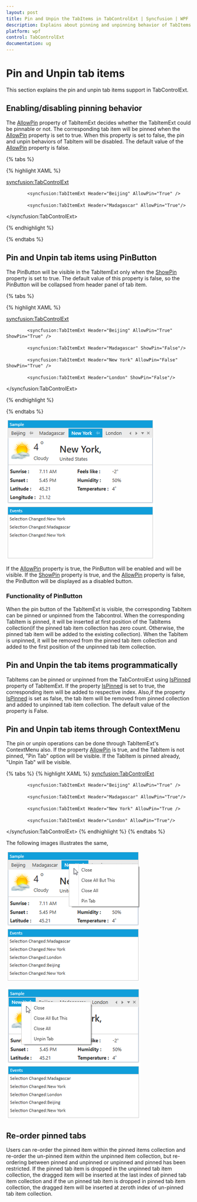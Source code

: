 ```yaml
---
layout: post
title: Pin and Unpin the TabItems in TabControlExt | Syncfusion | WPF
description: Explains about pinning and unpinning behavior of TabItems in the TabControlExt for WPF
platform: wpf
control: TabControlExt
documentation: ug
---
```

# Pin and Unpin tab items

This section explains the pin and unpin tab items support in TabControlExt.

## Enabling/disabling pinning behavior

The [AllowPin](https://help.syncfusion.com/cr/cref_files/wpf/Syncfusion.Tools.Wpf~Syncfusion.Windows.Tools.Controls.TabItemExt~AllowPin.html) property of TabItemExt decides whether the TabItemExt could be pinnable or not. The corresponding tab item will be pinned when the [AllowPin](https://help.syncfusion.com/cr/cref_files/wpf/Syncfusion.Tools.Wpf~Syncfusion.Windows.Tools.Controls.TabItemExt~AllowPin.html) property is set to true. When this property is set to false, the pin and unpin behaviors of TabItem will be disabled. The default value of the [AllowPin](https://help.syncfusion.com/cr/cref_files/wpf/Syncfusion.Tools.Wpf~Syncfusion.Windows.Tools.Controls.TabItemExt~AllowPin.html) property is false.

{% tabs %}

{% highlight XAML %}

  <syncfusion:TabControlExt>

            <syncfusion:TabItemExt Header="Beijing" AllowPin="True" />
            
            <syncfusion:TabItemExt Header="Madagascar" AllowPin="True"/>                      
            
</syncfusion:TabControlExt>

{% endhighlight %}

{% endtabs %}

## Pin and Unpin tab items using PinButton

The PinButton will be visible in the TabItemExt only when the [ShowPin](https://help.syncfusion.com/cr/cref_files/wpf/Syncfusion.Tools.Wpf~Syncfusion.Windows.Tools.Controls.TabItemExt~ShowPin.html) property is set to true. The default value of this property is false, so the PinButton will be collapsed from header panel of tab item.

{% tabs %}

{% highlight XAML %}

  <syncfusion:TabControlExt>

            <syncfusion:TabItemExt Header="Beijing" AllowPin="True" ShowPin="True" />
            
            <syncfusion:TabItemExt Header="Madagascar" ShowPin="False"/>    

            <syncfusion:TabItemExt Header="New York" AllowPin="False" ShowPin="True" />
            
            <syncfusion:TabItemExt Header="London" ShowPin="False"/>                   
            
</syncfusion:TabControlExt>

{% endhighlight %}

{% endtabs %}

![Displaying PinButton to specific items](pin-unpin-tabs-images\displaying-pinbutton.png)

If the [AllowPin](https://help.syncfusion.com/cr/cref_files/wpf/Syncfusion.Tools.Wpf~Syncfusion.Windows.Tools.Controls.TabItemExt~AllowPin.html) property is true, the PinButton will be enabled and will be visible. If the [ShowPin](https://help.syncfusion.com/cr/cref_files/wpf/Syncfusion.Tools.Wpf~Syncfusion.Windows.Tools.Controls.TabItemExt~ShowPin.html) property is true, and the [AllowPin](https://help.syncfusion.com/cr/cref_files/wpf/Syncfusion.Tools.Wpf~Syncfusion.Windows.Tools.Controls.TabItemExt~AllowPin.html) property is false, the PinButton will be displayed as a disabled button.

### Functionality of PinButton

When the pin button of the TabItemExt is visible, the corresponding TabItem can be pinned or unpinned from the Tabcontrol. When the corresponding TabItem is pinned, it will be inserted at first position of the TabItems collection(if the pinned tab item collection has zero count. Otherwise, the pinned tab item will be added to the existing collection). When the TabItem is unpinned, it will be removed from the pinned tab item collection and added to the first position of the unpinned tab item collection.

## Pin and Unpin the tab items programmatically

TabItems can be pinned or unpinned from the TabControlExt using [IsPinned](https://help.syncfusion.com/cr/cref_files/wpf/Syncfusion.Tools.Wpf~Syncfusion.Windows.Tools.Controls.TabItemExt~IsPinned.html) property of TabItemExt. If the property [IsPinned](https://help.syncfusion.com/cr/cref_files/wpf/Syncfusion.Tools.Wpf~Syncfusion.Windows.Tools.Controls.TabItemExt~IsPinned.html) is set to true, the corresponding item will be added to respective index. Also,if the property [IsPinned](https://help.syncfusion.com/cr/cref_files/wpf/Syncfusion.Tools.Wpf~Syncfusion.Windows.Tools.Controls.TabItemExt~IsPinned.html) is set as false, the tab item will be removed from pinned collection and added to unpinned tab item collection. The default value of the property is False.

## Pin and Unpin tab items through ContextMenu

The pin or unpin operations can be done through TabItemExt's ContextMenu also. If the property [AllowPin](https://help.syncfusion.com/cr/cref_files/wpf/Syncfusion.Tools.Wpf~Syncfusion.Windows.Tools.Controls.TabItemExt~AllowPin.html) is true, and the TabItem is not pinned, "Pin Tab" option will be visible. If the TabItem is pinned already, "Unpin Tab" will be visible. 

{% tabs %}
{% highlight XAML %}
<syncfusion:TabControlExt>

            <syncfusion:TabItemExt Header="Beijing" AllowPin="True" />
            
            <syncfusion:TabItemExt Header="Madagascar" AllowPin="True"/>    

            <syncfusion:TabItemExt Header="New York" AllowPin="True />
            
            <syncfusion:TabItemExt Header="London" AllowPin="True"/>                   
            
</syncfusion:TabControlExt>
{% endhighlight %}
{% endtabs %}

The following images illustrates the same,

![Displays option to pin the TabItemExt](pin-unpin-tabs-images\pintab-option-contextmenu.png)

![Displays option to Unpin the TabItemExt](pin-unpin-tabs-images\unpintab-option-contextmenu.png)

## Re-order pinned tabs

Users can re-order the pinned item within the pinned items collection and re-order the un-pinned item within the unpinned item collection, but re-ordering between pinned and unpinned or unpinned and pinned has been restricted. If the pinned tab item is dropped in the unpinned tab item collection, the dragged item will be inserted at the last index of pinned tab item collection and if the un pinned tab item is dropped in pinned tab item collection, the dragged item will be inserted at zeroth index of un-pinned tab item collection.
